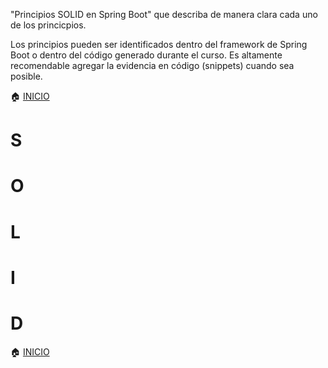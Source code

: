 "Principios SOLID en Spring Boot" que  describa de manera clara cada uno de los princicpios. 

Los principios pueden ser identificados dentro del framework de Spring Boot o dentro del código generado durante el curso.
Es altamente recomendable agregar la evidencia en código (snippets) cuando sea posible.

:house: [INICIO](/README.md)

# S
# O
# L
# I
# D

:house: [INICIO](/README.md)
